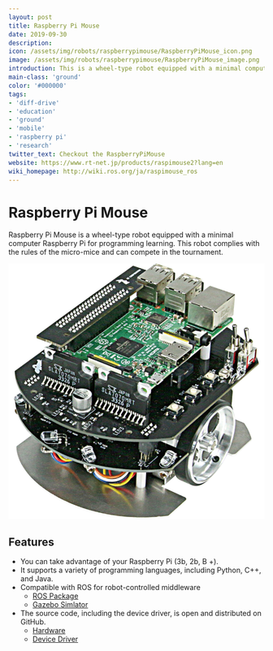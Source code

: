 ```yaml
---
layout: post
title: Raspberry Pi Mouse
date: 2019-09-30
description:
icon: /assets/img/robots/raspberrypimouse/RaspberryPiMouse_icon.png
image: /assets/img/robots/raspberrypimouse/RaspberryPiMouse_image.png
introduction: This is a wheel-type robot equipped with a minimal computer Raspberry Pi for programming learning.
main-class: 'ground'
color: '#000000'
tags:
- 'diff-drive'
- 'education'
- 'ground'
- 'mobile'
- 'raspberry pi'
- 'research'
twitter_text: Checkout the RaspberryPiMouse
website: https://www.rt-net.jp/products/raspimouse2?lang=en
wiki_homepage: http://wiki.ros.org/ja/raspimouse_ros
---
```


# Raspberry Pi Mouse

Raspberry Pi Mouse is a wheel-type robot equipped with a minimal computer Raspberry Pi for programming learning.
This robot complies with the rules of the micro-mice and can compete in the tournament.

![RaspberryPiMouse_image](/assets/img/robots/raspberrypimouse/RaspberryPiMouse_image.png)

## Features

- You can take advantage of your Raspberry Pi (3b, 2b, B +).
- It supports a variety of programming languages, including Python, C++, and Java.
- Compatible with ROS for robot-controlled middleware
  - [ROS Package](https://github.com/ryuichiueda/raspimouse_ros_2)
  - [Gazebo Simlator](https://github.com/rt-net/raspimouse_sim)
- The source code, including the device driver, is open and distributed on GitHub.
  - [Hardware](https://github.com/rt-net/RaspberryPiMouse_Hardware)
  - [Device Driver](https://github.com/rt-net/RaspberryPiMouse)

